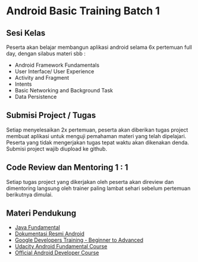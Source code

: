 # Android Basic Training Batch 1

## Sesi Kelas
  Peserta akan belajar membangun aplikasi android selama 6x pertemuan full day, dengan silabus materi sbb :
  - Android Framework Fundamentals 
  - User Interface/ User Experience 
  - Activity and Fragment
  - Intents 
  - Basic Networking and Background Task
  - Data Persistence
   
## Submisi Project / Tugas 
  Setiap menyelesaikan 2x pertemuan, peserta akan diberikan tugas project membuat aplikasi untuk menguji pemahaman materi yang telah dipelajari. Peserta yang tidak mengerjakan tugas tepat waktu akan dikenakan denda. Submisi project wajib diupload ke github. 
## Code Review dan Mentoring 1 : 1
  Setiap tugas project yang dikerjakan oleh peserta akan direview dan dimentoring langsung oleh trainer paling lambat sehari sebelum pertemuan berikutnya dimulai. 
  
## Materi Pendukung
  - [Java Fundamental](https://www.dicoding.com/academies/60)
  - [Dokumentasi Resmi Android](https://developer.android.com/guide)
  - [Google Developers Training - Beginner to Advanced](https://developers.google.com/training/android/)
  - [Udacity Android Fundamental Course](https://www.udacity.com/course/new-android-fundamentals--ud851)
  - [Official Android Developer Course](https://developer.android.com/courses)
